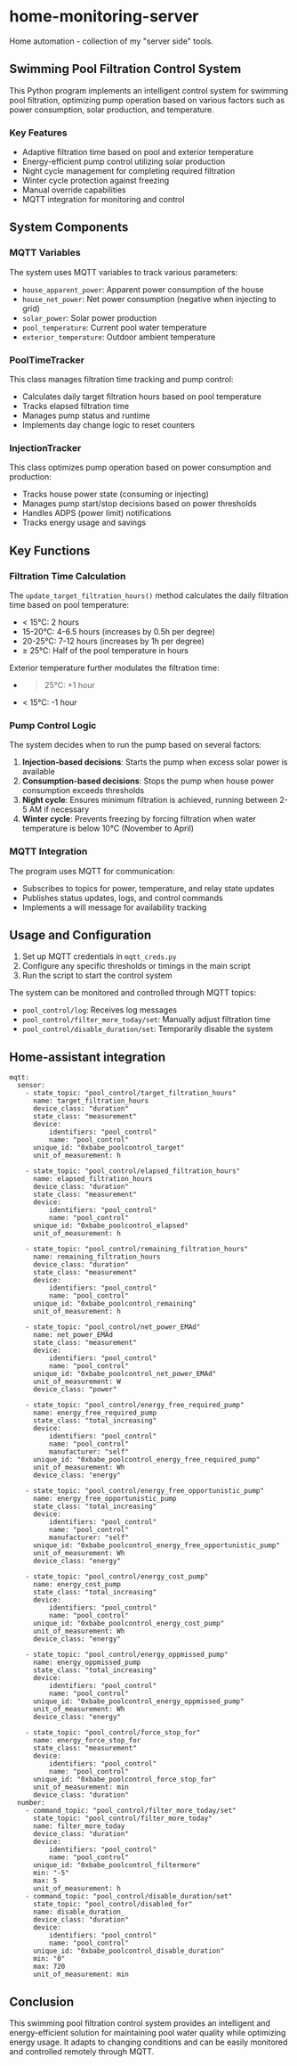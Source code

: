 home-monitoring-server
============

Home automation - collection of my "server side" tools.


## Swimming Pool Filtration Control System

This Python program implements an intelligent control system for swimming pool filtration, optimizing pump operation based on various factors such as power consumption, solar production, and temperature.

### Key Features

- Adaptive filtration time based on pool and exterior temperature
- Energy-efficient pump control utilizing solar production
- Night cycle management for completing required filtration
- Winter cycle protection against freezing
- Manual override capabilities
- MQTT integration for monitoring and control

## System Components

### MQTT Variables

The system uses MQTT variables to track various parameters:

- `house_apparent_power`: Apparent power consumption of the house
- `house_net_power`: Net power consumption (negative when injecting to grid)
- `solar_power`: Solar power production
- `pool_temperature`: Current pool water temperature
- `exterior_temperature`: Outdoor ambient temperature

### PoolTimeTracker

This class manages filtration time tracking and pump control:

- Calculates daily target filtration hours based on pool temperature
- Tracks elapsed filtration time
- Manages pump status and runtime
- Implements day change logic to reset counters

### InjectionTracker

This class optimizes pump operation based on power consumption and production:

- Tracks house power state (consuming or injecting)
- Manages pump start/stop decisions based on power thresholds
- Handles ADPS (power limit) notifications
- Tracks energy usage and savings

## Key Functions

### Filtration Time Calculation

The `update_target_filtration_hours()` method calculates the daily filtration time based on pool temperature:

- < 15°C: 2 hours
- 15-20°C: 4-6.5 hours (increases by 0.5h per degree)
- 20-25°C: 7-12 hours (increases by 1h per degree)
- ≥ 25°C: Half of the pool temperature in hours

Exterior temperature further modulates the filtration time:

- > 25°C: +1 hour
- < 15°C: -1 hour

### Pump Control Logic

The system decides when to run the pump based on several factors:

1. **Injection-based decisions**: Starts the pump when excess solar power is available
2. **Consumption-based decisions**: Stops the pump when house power consumption exceeds thresholds
3. **Night cycle**: Ensures minimum filtration is achieved, running between 2-5 AM if necessary
4. **Winter cycle**: Prevents freezing by forcing filtration when water temperature is below 10°C (November to April)

### MQTT Integration

The program uses MQTT for communication:

- Subscribes to topics for power, temperature, and relay state updates
- Publishes status updates, logs, and control commands
- Implements a will message for availability tracking

## Usage and Configuration

1. Set up MQTT credentials in `mqtt_creds.py`
2. Configure any specific thresholds or timings in the main script
3. Run the script to start the control system

The system can be monitored and controlled through MQTT topics:

- `pool_control/log`: Receives log messages
- `pool_control/filter_more_today/set`: Manually adjust filtration time
- `pool_control/disable_duration/set`: Temporarily disable the system

## Home-assistant integration
```
mqtt:
  sensor:
    - state_topic: "pool_control/target_filtration_hours"
      name: target_filtration_hours
      device_class: "duration"
      state_class: "measurement"
      device:
          identifiers: "pool_control"
          name: "pool_control"
      unique_id: "0xbabe_poolcontrol_target"
      unit_of_measurement: h
    
    - state_topic: "pool_control/elapsed_filtration_hours"
      name: elapsed_filtration_hours
      device_class: "duration"
      state_class: "measurement"
      device:
          identifiers: "pool_control"
          name: "pool_control"
      unique_id: "0xbabe_poolcontrol_elapsed"
      unit_of_measurement: h

    - state_topic: "pool_control/remaining_filtration_hours"
      name: remaining_filtration_hours
      device_class: "duration"
      state_class: "measurement"
      device:
          identifiers: "pool_control"
          name: "pool_control"
      unique_id: "0xbabe_poolcontrol_remaining"
      unit_of_measurement: h

    - state_topic: "pool_control/net_power_EMAd"
      name: net_power_EMAd
      state_class: "measurement"
      device:
          identifiers: "pool_control"
          name: "pool_control"
      unique_id: "0xbabe_poolcontrol_net_power_EMAd"
      unit_of_measurement: W
      device_class: "power"

    - state_topic: "pool_control/energy_free_required_pump"
      name: energy_free_required_pump
      state_class: "total_increasing"
      device:
          identifiers: "pool_control"
          name: "pool_control"
          manufacturer: "self"
      unique_id: "0xbabe_poolcontrol_energy_free_required_pump"
      unit_of_measurement: Wh
      device_class: "energy"
    
    - state_topic: "pool_control/energy_free_opportunistic_pump"
      name: energy_free_opportunistic_pump
      state_class: "total_increasing"
      device:
          identifiers: "pool_control"
          name: "pool_control"
          manufacturer: "self"
      unique_id: "0xbabe_poolcontrol_energy_free_opportunistic_pump"
      unit_of_measurement: Wh
      device_class: "energy" 

    - state_topic: "pool_control/energy_cost_pump"
      name: energy_cost_pump
      state_class: "total_increasing"
      device:
          identifiers: "pool_control"
          name: "pool_control"
      unique_id: "0xbabe_poolcontrol_energy_cost_pump"
      unit_of_measurement: Wh
      device_class: "energy"

    - state_topic: "pool_control/energy_oppmissed_pump"
      name: energy_oppmissed_pump
      state_class: "total_increasing"
      device:
          identifiers: "pool_control"
          name: "pool_control"
      unique_id: "0xbabe_poolcontrol_energy_oppmissed_pump"
      unit_of_measurement: Wh
      device_class: "energy"

    - state_topic: "pool_control/force_stop_for"
      name: energy_force_stop_for
      state_class: "measurement"
      device:
          identifiers: "pool_control"
          name: "pool_control"
      unique_id: "0xbabe_poolcontrol_force_stop_for"
      unit_of_measurement: min
      device_class: "duration"
  number:
    - command_topic: "pool_control/filter_more_today/set"
      state_topic: "pool_control/filter_more_today"
      name: filter_more_today
      device_class: "duration"
      device:
          identifiers: "pool_control"
          name: "pool_control"
      unique_id: "0xbabe_poolcontrol_filtermore"
      min: "-5"
      max: 5
      unit_of_measurement: h
    - command_topic: "pool_control/disable_duration/set"
      state_topic: "pool_control/disabled_for"
      name: disable_duration_
      device_class: "duration"
      device:
          identifiers: "pool_control"
          name: "pool_control"
      unique_id: "0xbabe_poolcontrol_disable_duration"
      min: "0"
      max: 720
      unit_of_measurement: min
```


## Conclusion

This swimming pool filtration control system provides an intelligent and energy-efficient solution for maintaining pool water quality while optimizing energy usage. It adapts to changing conditions and can be easily monitored and controlled remotely through MQTT.

